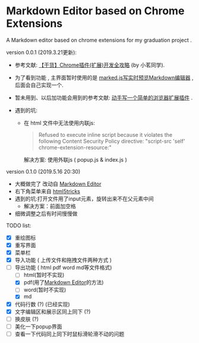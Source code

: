 # Markdown Editor based on Chrome Extensions
A Markdown editor based on chrome extensions for my graduation project .



version 0.0.1 (2019.3.21更新):

- 参考文献: [【干货】Chrome插件(扩展)开发全攻略](http://blog.haoji.me/chrome-plugin-develop.html) (by 小茗同学).

- 为了看到功能 , 主界面暂时使用的是 [marked.js写实时预览Markdown编辑器](https://www.uedbox.com/post/9331/) , 后面会自己实现一个.

- 暂未用到、以后加功能会用到的参考文献:  [动手写一个简单的浏览器扩展插件](https://blog.csdn.net/deeplies/article/details/80898787) .

- 遇到的坑:

  - 在 html 文件中无法使用内联js: 

    > Refused to execute inline script because it violates the following Content Security Policy directive: "script-src 'self' chrome-extension-resource:"

    解决方案: 使用外联js ( popup.js & index.js )

version 0.1.0 (2019.5.16 20:30)

- 大概做完了 改动自 [Markdown Editor]( https://github.com/chenzhiwei/chrome-markdown-editor )
- 右下角菜单来自 [html5tricks](https://www.html5tricks.com/demo/pure-css3-circle-menu/index.html )
- 遇到的坑:打开文件用了input元素，旋转出来不在父元素中间
  - 解决方案：前面加空格
- 细微调整之后有时间慢慢做

TODO list:

- [x] 重绘图标
- [x] 重写界面
- [x] 菜单栏
- [x] 导入功能 ( 上传文件和拖拽文件两种方式 )
- [ ] 导出功能 ( html pdf word md等文件格式)
  - [ ] html(暂时不实现)
  - [x] pdf(用了[Markdown Editor]( https://github.com/chenzhiwei/chrome-markdown-editor )的方法)
  - [ ] word(暂时不实现)
  - [x] md
- [x] 代码行数 (?) (已经实现)
- [x] 文字编辑区和展示区同上同下 (?) 
- [ ] 换皮肤 (?)
- [ ] 美化一下popup界面
- [ ] 查看一下代码同上同下时鼠标滑轮滑不动的问题
